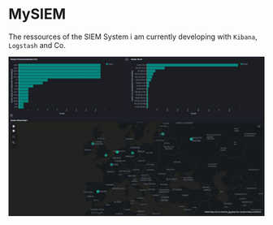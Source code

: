 # MySIEM
The ressources of the SIEM System i am currently developing with `Kibana`, `Logstash` and Co.


![SIEM Dashbaord with Attacker Map](https://raw.githubusercontent.com/bejohi/MySIEM/master/assets/mapdashboard.JPG)